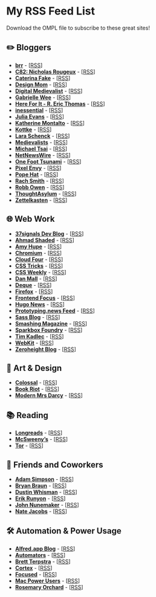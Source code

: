 # My RSS Feed List
Download the OMPL file to subscribe to these great sites!

## ✏️ Bloggers
- **[brr](https://brr.fyi/)** - [[RSS](https://brr.fyi/feed.xml)]
- **[C82: Nicholas Rougeux](http://www.c82.net/)** - [[RSS](http://feeds.feedburner.com/c82)]
- **[Caterina Fake](https://caterina.net/)** - [[RSS](https://caterina.net/feed/)]
- **[Design Mom](https://www.designmom.com/)** - [[RSS](https://designmom.com/feed/)]
- **[Digital Medievalist](https://www.digitalmedievalist.com/)** - [[RSS](https://www.digitalmedievalist.com/feed/)]
- **[Gabrielle Wee](https://gabriellew.ee)** - [[RSS](https://gabriellew.ee/posts/feed.xml)]
- **[Here For It - R. Eric Thomas](https://letter.rericthomas.com/)** - [[RSS](https://letter.rericthomas.com/rss/)]
- **[inessential](https://inessential.com/)** - [[RSS](https://inessential.com/feed.json)]
- **[Julia Evans](https://jvns.ca)** - [[RSS](https://jvns.ca/atom.xml)]
- **[Katherine Montalto](http://katherinemontalto.com/)** - [[RSS](http://katherinemontalto.com/feed/)]
- **[Kottke](http://kottke.org/)** - [[RSS](http://feeds.kottke.org/json)]
- **[Lara Schenck](https://notlaura.com/)** - [[RSS](https://notlaura.com/feed/)]
- **[Medievalists](https://www.medievalists.net/)** - [[RSS](https://www.medievalists.net/feed/)]
- **[Michael Tsai](https://mjtsai.com/blog)** - [[RSS](https://mjtsai.com/blog/feed/)]
- **[NetNewsWire](https://nnw.ranchero.com/)** - [[RSS](https://nnw.ranchero.com/feed.json)]
- **[One Foot Tsunami](https://onefoottsunami.com/)** - [[RSS](https://onefoottsunami.com/feed/json/)]
- **[Pixel Envy](https://pxlnv.com/)** - [[RSS](https://pxlnv.com/feed/)]
- **[Pope Hat](https://popehat.substack.com/)** - [[RSS](https://popehat.substack.com/feed)]
- **[Rach Smith](https://rachsmith.com/)** - [[RSS](https://rachsmith.com/rss/)]
- **[Robb Owen](https://robbowen.digital)** - [[RSS](https://robbowen.digital/feed.xml)]
- **[ThoughtAsylum](https://www.thoughtasylum.com/)** - [[RSS](https://www.thoughtasylum.com/atom.xml)]
- **[Zettelkasten](https://zettelkasten.de/)** - [[RSS](https://zettelkasten.de/feed.atom)]

## 🌐 Web Work
- **[37signals Dev Blog](https://dev.37signals.com/)** - [[RSS](https://dev.37signals.com/feed/posts.xml)]
- **[Ahmad Shaded](http://ishadeed.com/)** - [[RSS](https://ishadeed.com/feed.xml)]
- **[Amy Hupe](https://amyhupe.co.uk)** - [[RSS](https://amyhupe.co.uk/atom.xml)]
- **[Chromium](https://blog.chromium.org/)** - [[RSS](https://blog.chromium.org/feeds/posts/default)]
- **[Cloud Four](https://cloudfour.com/)** - [[RSS](https://cloudfour.com/feed/)]
- **[CSS Tricks](https://css-tricks.com/)** - [[RSS](https://css-tricks.com/feed/)]
- **[CSS Weekly](https://css-weekly.com/)** - [[RSS](https://feeds.feedburner.com/CSS-Weekly)]
- **[Dan Mall](https://danmall.com/)** - [[RSS](https://danmall.com/feed.xml)]
- **[Deque](https://www.deque.com/)** - [[RSS](https://www.deque.com/feed/)]
- **[Firefox](https://blog.mozilla.org/en/)** - [[RSS](https://blog.mozilla.org/en/feed/)]
- **[Frontend Focus](https://frontendfoc.us/)** - [[RSS](https://cprss.s3.amazonaws.com/frontendfoc.us.xml)]
- **[Hugo News](https://gohugo.io/news/)** - [[RSS](https://gohugo.io/news/index.xml)]
- **[Prototyping.news Feed](https://prototyping.news/archive)** - [[RSS](https://prototyping.news/feed)]
- **[Sass Blog](http://sass.logdown.com/)** - [[RSS](http://sass.logdown.com/posts.atom)]
- **[Smashing Magazine](https://www.smashingmagazine.com/)** - [[RSS](https://www.smashingmagazine.com/feed/)]
- **[Sparkbox Foundry](https://sparkbox.com/foundry)** - [[RSS](https://sparkbox.com/foundry/feed)]
- **[Tim Kadlec](https://timkadlec.com/remembers/)** - [[RSS](https://timkadlec.com/remembers/atom.xml)]
- **[WebKit](https://webkit.org/)** - [[RSS](https://webkit.org/feed/)]
- **[Zeroheight Blog](https://zeroheight.com/blog/)** - [[RSS](https://zeroheight.com/blog/rss/)]

## 🎨 Art & Design
- **[Colossal](https://www.thisiscolossal.com/)** - [[RSS](https://www.thisiscolossal.com/feed/)]
- **[Book Riot](https://bookriot.com/)** - [[RSS](https://bookriot.com/feed/)]
- **[Modern Mrs Darcy](https://modernmrsdarcy.com/)** - [[RSS](https://modernmrsdarcy.com/feed/)]

## 📚 Reading
- **[Longreads](https://longreads.com/)** - [[RSS](https://longreads.com/feed/)]
- **[McSweeny’s](https://www.mcsweeneys.net/)** - [[RSS](https://feeds.feedburner.com/mcsweeneys)]
- **[Tor](https://www.tor.com/)** - [[RSS](https://www.tor.com/category/all-fiction/feed/)]


## 🤗 Friends and Coworkers
- **[Adam Simpson](https://adamsimpson.net)** - [[RSS](https://adamsimpson.net/rss.xml)]
- **[Bryan Braun](https://www.bryanbraun.com)** - [[RSS](https://www.bryanbraun.com/rss.xml)]
- **[Dustin Whisman](https://dustinwhisman.com)** - [[RSS](https://dustinwhisman.com/feed.xml)]
- **[Erik Runyon](https://erikrunyon.com/)** - [[RSS](https://erikrunyon.com/feed.xml)]
- **[John Nunemaker](https://www.johnnunemaker.com)** - [[RSS](https://www.johnnunemaker.com/rss/)]
- **[Nate Jacobs](https://nj.codes)** - [[RSS](https://nj.codes/rss.xml)]


## 🛠 Automation & Power Usage
- **[Alfred.app Blog](https://www.alfredapp.com/blog/)** - [[RSS](https://www.alfredapp.com/blog/feed.xml)]
- **[Automators](https://www.relay.fm/automators)** - [[RSS](https://www.relay.fm/automators/feed)]
- **[Brett Terpstra](https://brettterpstra.com/)** - [[RSS](http://brett.trpstra.net/brettterpstra)]
- **[Cortex](https://www.relay.fm/cortex)** - [[RSS](https://www.relay.fm/cortex/feed)]
- **[Focused](https://www.relay.fm/focused)** - [[RSS](https://www.relay.fm/focused/feed)]
- **[Mac Power Users](https://www.relay.fm/mpu)** - [[RSS](https://www.relay.fm/mpu/feed)]
- **[Rosemary Orchard](https://rosemaryorchard.com/)** - [[RSS](https://rosemaryorchard.com/feed/)]
